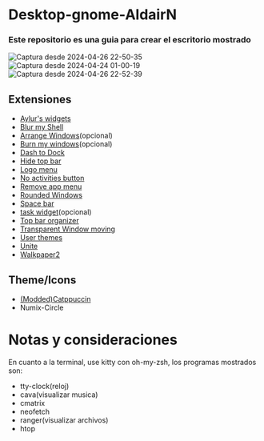 # Desktop-gnome-AldairN
### Este repositorio es una guia para crear el escritorio mostrado
![Captura desde 2024-04-26 22-50-35](https://github.com/AldairN/Desktop-gnome-AldairN/assets/157073386/0a71fade-ea9d-4a3f-aead-5be045a00db8)
![Captura desde 2024-04-24 01-00-19](https://github.com/AldairN/Desktop-gnome-AldairN/assets/157073386/30663621-3bb3-4250-b44d-7306ae621979)
![Captura desde 2024-04-26 22-52-39](https://github.com/AldairN/Desktop-gnome-AldairN/assets/157073386/93128c31-bbc0-4fcb-97e6-24d7d80d2e06)
## Extensiones
- [Aylur's widgets](https://extensions.gnome.org/extension/5338/aylurs-widgets/)
- [Blur my Shell](https://extensions.gnome.org/extension/3193/blur-my-shell/)
- [Arrange Windows](https://extensions.gnome.org/extension/1604/arrange-windows/)(opcional)
- [Burn my windows](https://extensions.gnome.org/extension/4679/burn-my-windows/)(opcional)
- [Dash to Dock](https://extensions.gnome.org/extension/307/dash-to-dock/)
- [Hide top bar](https://extensions.gnome.org/extension/545/hide-top-bar/)
- [Logo menu](https://extensions.gnome.org/extension/4451/logo-menu/)
- [No activities button](https://extensions.gnome.org/extension/3184/no-activities-button/)
- [Remove app menu](https://extensions.gnome.org/extension/3906/remove-app-menu/)
- [Rounded Windows](https://extensions.gnome.org/extension/5237/rounded-window-corners/)
- [Space bar](https://extensions.gnome.org/extension/5090/space-bar/)
- [task widget](https://extensions.gnome.org/extension/3569/task-widget/)(opcional)
- [Top bar organizer](https://extensions.gnome.org/extension/4356/top-bar-organizer/)
- [Transparent Window moving](https://extensions.gnome.org/extension/1446/transparent-window-moving/)
- [User themes](https://extensions.gnome.org/extension/19/user-themes/)
- [Unite](https://extensions.gnome.org/extension/1287/unite/)
- [Walkpaper2](https://extensions.gnome.org/extension/5267/walkpaper2/)
## Theme/Icons
- [(Modded)Catppuccin](https://github.com/ART3MISTICAL/dotfiles/tree/main/theme)
- Numix-Circle
# Notas y consideraciones
En cuanto a la terminal, use kitty con oh-my-zsh, los programas mostrados son:
- tty-clock(reloj)
- cava(visualizar musica)
- cmatrix
- neofetch
- ranger(visualizar archivos)
- htop
